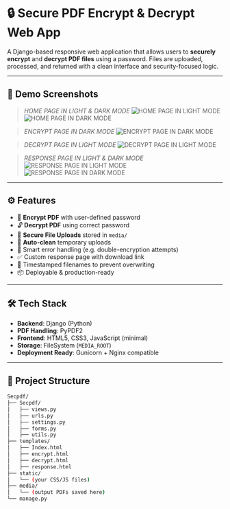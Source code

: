 # 🔒 Secure PDF Encrypt & Decrypt Web App

A Django-based responsive web application that allows users to **securely encrypt** and **decrypt PDF files** using a password. Files are uploaded, processed, and returned with a clean interface and security-focused logic.

---

## 📸 Demo Screenshots

> *HOME PAGE IN LIGHT & DARK MODE*
![HOME PAGE IN LIGHT MODE](https://raw.githubusercontent.com/Sridip-99/Cybersecurity/refs/heads/main/SecurePDF/Snapshot/home_light.png "This is a sample image.")
![HOME PAGE IN DARK MODE](https://raw.githubusercontent.com/Sridip-99/Cybersecurity/refs/heads/main/SecurePDF/Snapshot/home_dark.png "This is a sample image.")

> *ENCRYPT PAGE IN DARK MODE*
![ENCRYPT PAGE IN DARK MODE](https://raw.githubusercontent.com/Sridip-99/Cybersecurity/refs/heads/main/SecurePDF/Snapshot/encrypt_dark.png "This is a sample image.")

> *DECRYPT PAGE IN LIGHT MODE*
![DECRYPT PAGE IN LIGHT MODE](https://raw.githubusercontent.com/Sridip-99/Cybersecurity/refs/heads/main/SecurePDF/Snapshot/decrypt_light.png "This is a sample image.")

> *RESPONSE PAGE IN LIGHT & DARK MODE*
![RESPONSE PAGE IN LIGHT MODE](https://raw.githubusercontent.com/Sridip-99/Cybersecurity/refs/heads/main/SecurePDF/Snapshot/response_light.png "This is a sample image.")
![RESPONSE PAGE IN DARK MODE](https://raw.githubusercontent.com/Sridip-99/Cybersecurity/refs/heads/main/SecurePDF/Snapshot/response_dark.png "This is a sample image.")

---

## ⚙️ Features

- 🔐 **Encrypt PDF** with user-defined password  
- 🔓 **Decrypt PDF** using correct password  
- 📁 **Secure File Uploads** stored in `media/`  
- 🧹 **Auto-clean** temporary uploads  
- 🧠 Smart error handling (e.g. double-encryption attempts)  
- ✅ Custom response page with download link  
- 📆 Timestamped filenames to prevent overwriting  
- 📦 Deployable & production-ready  

---

## 🛠️ Tech Stack

- **Backend**: Django (Python)
- **PDF Handling**: PyPDF2
- **Frontend**: HTML5, CSS3, JavaScript (minimal)
- **Storage**: FileSystem (`MEDIA_ROOT`)
- **Deployment Ready**: Gunicorn + Nginx compatible

---

## 📂 Project Structure

```bash
Secpdf/
├── Secpdf/
│   ├── views.py
│   ├── urls.py
│   ├── settings.py
│   ├── forms.py
│   ├── utils.py
├── templates/
│   ├── Index.html
│   ├── encrypt.html
│   ├── decrypt.html
│   ├── response.html
├── static/
│   └── (your CSS/JS files)
├── media/
│   └── (output PDFs saved here)
└── manage.py
